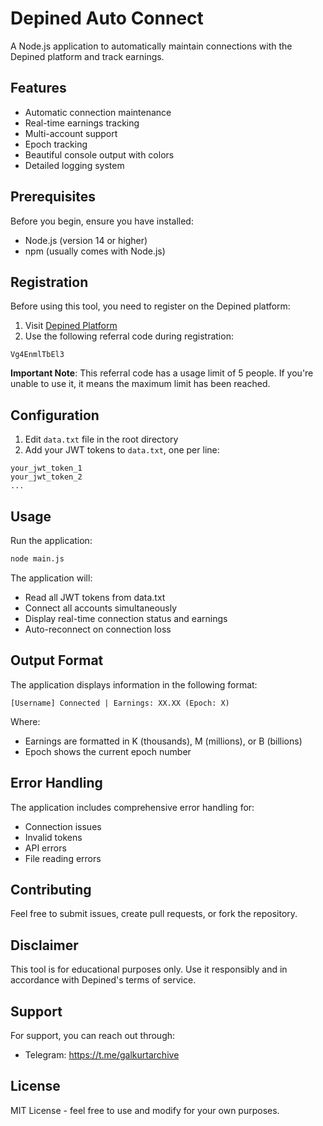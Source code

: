 # Depined Auto Connect

A Node.js application to automatically maintain connections with the Depined platform and track earnings.

## Features

- Automatic connection maintenance
- Real-time earnings tracking
- Multi-account support
- Epoch tracking
- Beautiful console output with colors
- Detailed logging system

## Prerequisites

Before you begin, ensure you have installed:

- Node.js (version 14 or higher)
- npm (usually comes with Node.js)

## Registration

Before using this tool, you need to register on the Depined platform:

1. Visit [Depined Platform](https://app.depined.org/onboarding)
2. Use the following referral code during registration:

```
Vg4EnmlTbEl3
```

**Important Note**: This referral code has a usage limit of 5 people. If you're unable to use it, it means the maximum limit has been reached.

## Configuration

1. Edit `data.txt` file in the root directory
2. Add your JWT tokens to `data.txt`, one per line:

```
your_jwt_token_1
your_jwt_token_2
...
```

## Usage

Run the application:

```bash
node main.js
```

The application will:

- Read all JWT tokens from data.txt
- Connect all accounts simultaneously
- Display real-time connection status and earnings
- Auto-reconnect on connection loss

## Output Format

The application displays information in the following format:

```
[Username] Connected | Earnings: XX.XX (Epoch: X)
```

Where:

- Earnings are formatted in K (thousands), M (millions), or B (billions)
- Epoch shows the current epoch number

## Error Handling

The application includes comprehensive error handling for:

- Connection issues
- Invalid tokens
- API errors
- File reading errors

## Contributing

Feel free to submit issues, create pull requests, or fork the repository.

## Disclaimer

This tool is for educational purposes only. Use it responsibly and in accordance with Depined's terms of service.

## Support

For support, you can reach out through:

- Telegram: https://t.me/galkurtarchive

## License

MIT License - feel free to use and modify for your own purposes.
